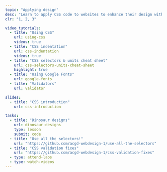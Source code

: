 ```yaml
---
topic: "Applying design"
desc: "Learn to apply CSS code to websites to enhance their design with basic typography."
clr: "1, 2, 3"

video_tutorials:
  - title: "Using CSS"
    url: using-css
    videos: true
  - title: "CSS indentation"
    url: css-indentation
    videos: true
  - title: "CSS selectors & units cheat sheet"
    url: css-selectors-units-cheat-sheet
    highlight: true
  - title: "Using Google Fonts"
    url: google-fonts
  - title: "Validators"
    url: validator

slides:
  - title: "CSS introduction"
    url: css-introduction

tasks:
  - title: "Dinosaur designs"
    url: dinosaur-designs
    type: lesson
    submit: code
  - title: "Use all the selectors!"
    url: "https://github.com/acgd-webdesign-1/use-all-the-selectors"
  - title: "CSS validation fixes"
    url: "https://github.com/acgd-webdesign-1/css-validation-fixes"
  - type: attend-labs
  - type: watch-videos
---
```

